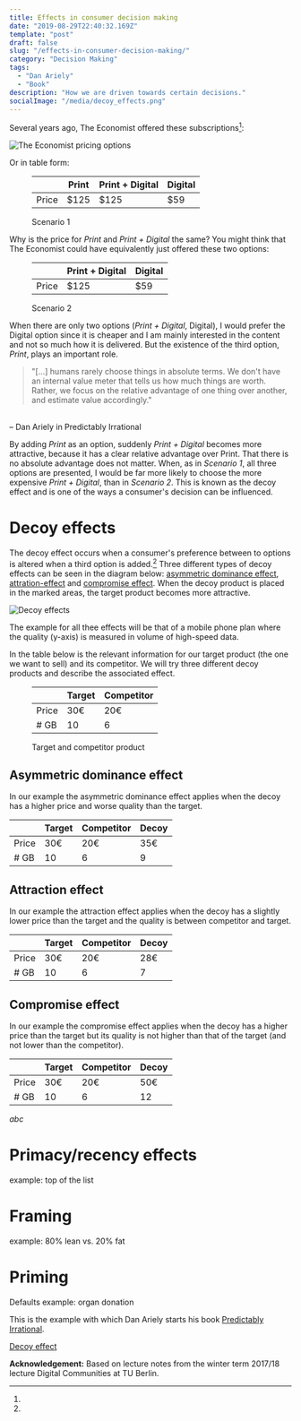 ```yaml
---
title: Effects in consumer decision making
date: "2019-08-29T22:40:32.169Z"
template: "post"
draft: false
slug: "/effects-in-consumer-decision-making/"
category: "Decision Making"
tags:
  - "Dan Ariely"
  - "Book"
description: "How we are driven towards certain decisions."
socialImage: "/media/decoy_effects.png"
---
```


 Several years ago, The Economist offered these subscriptions[^dan-ariely-example]:

 ![The Economist pricing options](/media/economist-subscriptions-pricing.png)

Or in table form:
<figure>

|        | Print  | Print + Digital | Digital |
|--------|--------|-----------------|---------|
| Price  | $125   | $125            | $59     |

<figcaption>Scenario 1</figcaption>
</figure>

Why is the price for *Print* and *Print + Digital* the same? You might think that The Economist could have equivalently just offered these two options:

<figure>

|        | Print + Digital | Digital |
|--------|-----------------|---------|
| Price  | $125            | $59     |

<figcaption>Scenario 2</figcaption>
</figure>

When there are only two options (*Print + Digital*, Digital), I would prefer the Digital option since it is cheaper and I am mainly interested in the content and not so much how it is delivered. But the existence of the third option, *Print*, plays an important role. 

> "[...] humans rarely choose things in absolute terms. We don't have an internal value meter that tells us how much things are worth. Rather, we focus on the relative advantage of one thing over another, and estimate value accordingly."
<br>
– Dan Ariely in Predictably Irrational

By adding *Print* as an option, suddenly *Print + Digital* becomes more attractive, because it has a clear relative advantage over Print. That there is no absolute advantage does not matter. When, as in *Scenario 1*, all three options are presented, I would be far more likely to choose the more expensive *Print + Digital*, than in *Scenario 2*. This is known as the decoy effect and is one of the ways a consumer's decision can be influenced.

# Decoy effects
The decoy effect occurs when a consumer's preference between to options is altered when a third option is added.[^wiki-decoy-effect]
Three different types of decoy effects can be seen in the diagram below: [asymmetric dominance effect](#asymmetric-dominance-effect), [attration-effect](#attraction-effect) and [compromise effect](#compromise-effect).
When the decoy product is placed in the marked areas, the target product becomes more attractive.

![Decoy effects](/media/decoy_effects.png)

The example for all thee effects will be that of a mobile phone plan where the quality (y-axis) is measured in volume of high-speed data.

In the table below is the relevant information for our target product (the one we want to sell) and its competitor.
We will try three different decoy products and describe the associated effect.

<figure>

|        | Target  | Competitor |
| -----  |----|----|
| Price  | 30€ | 20€ |
| # GB   | 10 | 6  |

<figcaption>Target and competitor product</figcaption>
</figure>

## Asymmetric dominance effect
In our example the asymmetric dominance effect applies when the decoy has a higher price and worse quality than the target.

|        | Target  | Competitor | Decoy |
| -----  |----|----|----|
| Price  | 30€ | 20€ | 35€ |
| # GB   | 10 | 6  | 9 |


## Attraction effect
In our example the attraction effect applies when the decoy has a slightly lower price than the target and the quality is between competitor and target.

|        | Target  | Competitor | Decoy |
| -----  |----|----|----|
| Price  | 30€ | 20€ | 28€ |
| # GB   | 10 | 6  | 7 |

## Compromise effect
In our example the compromise effect applies when the decoy has a higher price than the target but its quality is not higher than that of the target (and not lower than the competitor).

|        | Target  | Competitor | Decoy |
| -----  |---------|------------|-------|
| Price  | 30€ | 20€ | 50€ |
| # GB   | 10 | 6  | 12 |

$abc$

# Primacy/recency effects
example: top of the list

# Framing
example: 80% lean vs. 20% fat

# Priming
Defaults
example: organ donation


[^dan-ariely-example]:
  This is the example with which Dan Ariely starts his book [Predictably Irrational](https://www.amazon.com/dp/0061353248).

[^wiki-decoy-effect]:
  [Decoy effect](https://www.wikiwand.com/en/Decoy_effect)


**Acknowledgement:**
Based on lecture notes from the winter term 2017/18 lecture Digital Communities at TU Berlin.